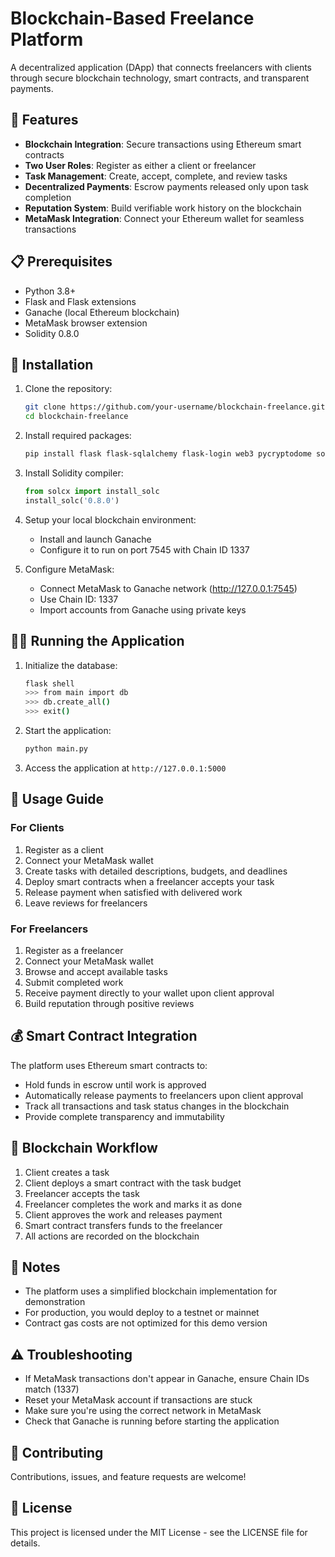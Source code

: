 # Blockchain-Based Freelance Platform

A decentralized application (DApp) that connects freelancers with clients through secure blockchain technology, smart contracts, and transparent payments.

## 🚀 Features

- **Blockchain Integration**: Secure transactions using Ethereum smart contracts
- **Two User Roles**: Register as either a client or freelancer
- **Task Management**: Create, accept, complete, and review tasks
- **Decentralized Payments**: Escrow payments released only upon task completion
- **Reputation System**: Build verifiable work history on the blockchain
- **MetaMask Integration**: Connect your Ethereum wallet for seamless transactions

## 📋 Prerequisites

- Python 3.8+
- Flask and Flask extensions
- Ganache (local Ethereum blockchain)
- MetaMask browser extension
- Solidity 0.8.0

## 🔧 Installation

1. Clone the repository:
   ```bash
   git clone https://github.com/your-username/blockchain-freelance.git
   cd blockchain-freelance
   ```

2. Install required packages:
   ```bash
   pip install flask flask-sqlalchemy flask-login web3 pycryptodome solcx
   ```

3. Install Solidity compiler:
   ```python
   from solcx import install_solc
   install_solc('0.8.0')
   ```

4. Setup your local blockchain environment:
   - Install and launch Ganache
   - Configure it to run on port 7545 with Chain ID 1337

5. Configure MetaMask:
   - Connect MetaMask to Ganache network (http://127.0.0.1:7545)
   - Use Chain ID: 1337
   - Import accounts from Ganache using private keys

## 🏃‍♂️ Running the Application

1. Initialize the database:
   ```bash
   flask shell
   >>> from main import db
   >>> db.create_all()
   >>> exit()
   ```

2. Start the application:
   ```bash
   python main.py
   ```

3. Access the application at `http://127.0.0.1:5000`

## 📱 Usage Guide

### For Clients
1. Register as a client
2. Connect your MetaMask wallet
3. Create tasks with detailed descriptions, budgets, and deadlines
4. Deploy smart contracts when a freelancer accepts your task
5. Release payment when satisfied with delivered work
6. Leave reviews for freelancers

### For Freelancers
1. Register as a freelancer
2. Connect your MetaMask wallet
3. Browse and accept available tasks
4. Submit completed work
5. Receive payment directly to your wallet upon client approval
6. Build reputation through positive reviews

## 💰 Smart Contract Integration

The platform uses Ethereum smart contracts to:
- Hold funds in escrow until work is approved
- Automatically release payments to freelancers upon client approval
- Track all transactions and task status changes in the blockchain
- Provide complete transparency and immutability

## 🔄 Blockchain Workflow

1. Client creates a task
2. Client deploys a smart contract with the task budget
3. Freelancer accepts the task
4. Freelancer completes the work and marks it as done
5. Client approves the work and releases payment
6. Smart contract transfers funds to the freelancer
7. All actions are recorded on the blockchain

## 📝 Notes

- The platform uses a simplified blockchain implementation for demonstration
- For production, you would deploy to a testnet or mainnet
- Contract gas costs are not optimized for this demo version

## ⚠️ Troubleshooting

- If MetaMask transactions don't appear in Ganache, ensure Chain IDs match (1337)
- Reset your MetaMask account if transactions are stuck
- Make sure you're using the correct network in MetaMask
- Check that Ganache is running before starting the application

## 🤝 Contributing

Contributions, issues, and feature requests are welcome!

## 📄 License

This project is licensed under the MIT License - see the LICENSE file for details.
